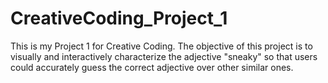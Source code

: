 # CreativeCoding_Project_1
This is my Project 1 for Creative Coding. The objective of this project is to visually and interactively characterize the adjective "sneaky" so that users could accurately guess the correct adjective over other similar ones.
